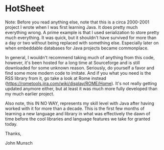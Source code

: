 HotSheet
========

Note: Before you read anything else, note that this is a circa 2000-2001 project I wrote when I was first learning Java.
It does pretty much everything wrong. A prime example is that I used serialization to store pretty much everything. It was
quick, but it shouldn't have survived for more than a day or two without being replaced with something else. Especially
later on when embeddable databases for Java projects became commonplace.

In general, I wouldn't recommend taking much of anything from this code, however, it's been hosted for a long time at
Sourceforge and is still downloaded for some unknown reason. Seriously, do yourself a favor and find some more modern code
to imitate. And if you what you need is the RSS library from it, go take a look at Rome instead 
(https://rometools.jira.com/wiki/display/ROME/Home). It's not really getting updated anymore either, but at least it 
was much more fully developed than my much earlier project.

Also note, this IN NO WAY, represents my skill level with Java after having worked with it for more than a decade. This is
the first few months of learning a new language and library in what was effectively the dawn of time before the cool
libraries and language features we take for granted today.

Thanks,

John Munsch
